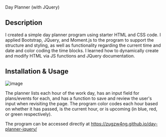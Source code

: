 Day Planner (with JQuery)

## Description
  I created a simple day planner program using starter HTML and CSS code. I applied Bootstrap, JQuery, and Moment.js to the program to support the structure and styling, as well as functionality regarding the current time and date and color coding the time blocks. I learned how to dynamically create and modify HTML via JS functions and JQuery documentation.

## Installation & Usage
![image](https://user-images.githubusercontent.com/88681510/141867794-f79c262e-1ebe-4e8b-a2be-17b8f66b8a51.png)

The planner lists each hour of the work day, has an input field for plans/events for each, and has a function to save and review the user's input when revisiting the page. The program color codes each hour based on whether it has passed, is the current hour, or is upcoming (in blue, red, or green respectively). 

The program can be accessed directly at https://zugzw4ng.github.io/day-planner-jquery/
